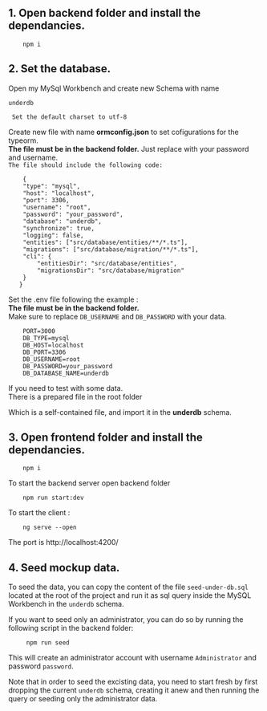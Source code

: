 <h2>1. Open backend folder and install the dependancies.</h2>

        npm i

<h2>2. Set the database.</h2>

Open my MySql Workbench and create new Schema with name

    underdb

` Set the default charset to utf-8`

Create new file with name **ormconfig.json** to set cofigurations for the typeorm. <br>
**The file must be in the backend folder.**
Just replace with your password and username.<br>
`The file should include the following code:`

        {
        "type": "mysql",
        "host": "localhost",
        "port": 3306,
        "username": "root",
        "password": "your_password",
        "database": "underdb",
        "synchronize": true,
        "logging": false,
        "entities": ["src/database/entities/**/*.ts"],
        "migrations": ["src/database/migration/**/*.ts"],
        "cli": {
            "entitiesDir": "src/database/entities",
            "migrationsDir": "src/database/migration"
        }
       }

Set the .env file following the example :<br>
**The file must be in the backend folder.**<br>
Make sure to replace `DB_USERNAME` and `DB_PASSWORD` with your data.

        PORT=3000
        DB_TYPE=mysql
        DB_HOST=localhost
        DB_PORT=3306
        DB_USERNAME=root
        DB_PASSWORD=your_password
        DB_DATABASE_NAME=underdb

If you need to test with some data.<br>
There is a prepared file in the root folder

Which is a self-contained file,
and import it in the **underdb** schema.

<h2>3. Open frontend folder and install the dependancies.</h2>

        npm i

To start the backend server open backend folder

        npm run start:dev

To start the client :

        ng serve --open

The port is http://localhost:4200/

<h2>4. Seed mockup data.</h2>

To seed the data, you can copy the content of the file `seed-under-db.sql` located at the root of the project and run it as sql query inside the MySQL Workbench in the `underdb` schema.<br>

If you want to seed only an administrator, you can do so by running the following script in the backend folder: 
         
         npm run seed
         
This will create an administrator account with username `Administrator` and password `password`.

Note that in order to seed the excisting data, you need to start fresh by first dropping the current `underdb` schema, creating it anew and then running the query or seeding only the administrator data.
